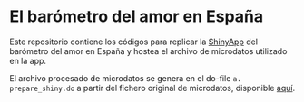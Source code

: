 # El barómetro del amor en España

Este repositorio contiene los códigos para replicar la [ShinyApp](https://pablogguz.shinyapps.io/barometro_amor_esp/) del barómetro del amor en España y hostea el archivo de microdatos utilizado en la app. 

El archivo procesado de microdatos se genera en el do-file `a. prepare_shiny.do` a partir del fichero original de microdatos, disponible [aquí](https://elpais.com/sociedad/2022-06-05/consulte-todos-los-datos-internos-de-la-encuesta-de-el-pais-sobre-la-percepcion-del-amor-cuestionarios-y-respuestas-individuales.html).
